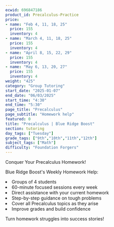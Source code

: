 ```yaml
---
ecwid: 696847186
product_id: Precalculus-Practice
price:
- name: "Feb 4, 11, 18, 25"
  price: 155
  inventory: 4
- name: "March 4, 11, 18, 25"
  price: 155
  inventory: 4
- name: "April 8, 15, 22, 29"
  price: 155
  inventory: 4
- name: "May 6, 13, 20, 27"
  price: 155
  inventory: 4
weight: "425"
category: "Group Tutoring"
start_date: "2025-01-07"
end_date: "06/03/2025"
start_time: "4:30"
end_time: "5:30"
page_title: "Precalculus"
page_subtitle: "Homework help"
featured: 0
title: "Precalculus | Blue Ridge Boost"
section: tutoring
day_tags: ["Tuesday"]
grade_tags: ["9th","10th","11th","12th"]
subject_tags: ["Math"]
difficulty: "Foundation Forgers"
---
```

<p>Conquer Your Precalculus Homework!</p><p>Blue Ridge Boost's Weekly Homework Help:</p><li>Groups of 4 students</li><li>60-minute focused sessions every week</li><li>Direct assistance with your current homework</li><li>Step-by-step guidance on tough problems</li><li>Cover all Precalculus topics as they arise</li><li>Improve grades and build confidence</li><p>Turn homework struggles into success stories!</p>
